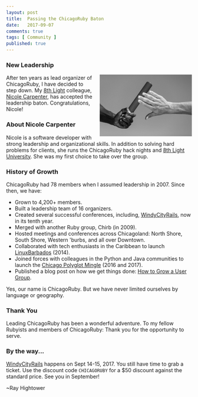 ```yaml
---
layout: post
title:  Passing the ChicagoRuby Baton
date:   2017-09-07
comments: true
tags: [ Community ]
published: true
---
```


### New Leadership

<img style="margin-left:20px" src="/images/chicagoruby_passing_baton.jpg" width="250" height="167" align="right" alt="Passing the ChicagoRuby Baton" title="Passing the ChicagoRuby Baton" />

After ten years as lead organizer of ChicagoRuby, I have decided to step down. My [8th Light](http://8thlight.com) colleague, [Nicole Carpenter](https://www.meetup.com/ChicagoRuby/members/190520517/), has accepted the leadership baton. Congratulations, Nicole!

<!--more-->

### About Nicole Carpenter

Nicole is a software developer with strong leadership and organizational skills. In addition to solving hard problems for clients, she runs the ChicagoRuby hack nights and [8th Light University](https://www.meetup.com/8th-light-university/). She was my first choice to take over the group.

### History of Growth

ChicagoRuby had 78 members when I assumed leadership in 2007. Since then, we have:

* Grown to 4,200+ members.
* Built a leadership team of 16 organizers.
* Created several successful conferences, including, [WindyCityRails](http://windycityrails.com), now in its tenth year.
* Merged with another Ruby group, Chirb (in 2009).
* Hosted meetings and conferences across Chicagoland: North Shore, South Shore, Western 'burbs, and all over Downtown.
* Collaborated with tech enthusiasts in the Caribbean to launch [LinuxBarbados](http://linuxbarbados.org) (2014).
* Joined forces with colleagues in the Python and Java communities to launch the [Chicago Polyglot Mingle](http://chicagopolyglot.com) (2016 and 2017).
* Published a blog post on how we get things done: [How to Grow a User Group](/blog/2014/05/30/how-to-grow-a-user-group/).

Yes, our name is ChicagoRuby. But we have never limited ourselves by language or geography.

### Thank You

Leading ChicagoRuby has been a wonderful adventure. To my fellow Rubyists and members of ChicagoRuby: Thank you for the opportunity to serve.

### By the way...

[WindyCityRails](http://windycityrails.com) happens on Sept 14-15, 2017. You still have time to grab a ticket. Use the discount code `CHICAGORUBY` for a $50 discount against the standard price. See you in September!

~Ray Hightower
